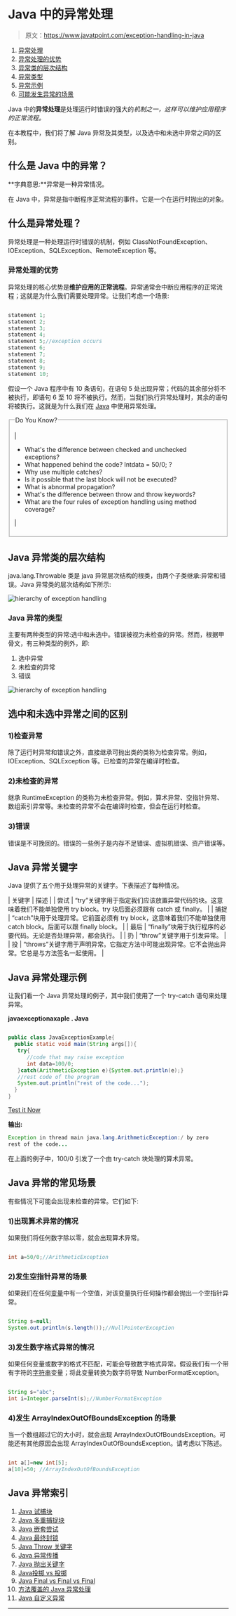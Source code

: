 # Java 中的异常处理

> 原文：<https://www.javatpoint.com/exception-handling-in-java>

1.  [异常处理](#)
2.  [异常处理的优势](#exceptionad)
3.  [异常类的层次结构](#exceptionhierarchy)
4.  [异常类型](#exceptiontypes)
5.  [异常示例](#exceptionexample)
6.  [可能发生异常的场景](#exceptionscenarios)

Java 中的**异常处理**是处理运行时错误的强大的*机制之一，这样可以维护应用程序的正常流程。*

在本教程中，我们将了解 Java 异常及其类型，以及选中和未选中异常之间的区别。

## 什么是 Java 中的异常？

**字典意思:**异常是一种异常情况。

在 Java 中，异常是指中断程序正常流程的事件。它是一个在运行时抛出的对象。

## 什么是异常处理？

异常处理是一种处理运行时错误的机制，例如 ClassNotFoundException、IOException、SQLException、RemoteException 等。

### 异常处理的优势

异常处理的核心优势是**维护应用的正常流程**。异常通常会中断应用程序的正常流程；这就是为什么我们需要处理异常。让我们考虑一个场景:

```java

statement 1;
statement 2;
statement 3;
statement 4;
statement 5;//exception occurs
statement 6;
statement 7;
statement 8;
statement 9;
statement 10;

```

假设一个 Java 程序中有 10 条语句，在语句 5 处出现异常；代码的其余部分将不被执行，即语句 6 至 10 将不被执行。然而，当我们执行异常处理时，其余的语句将被执行。这就是为什么我们在 [Java](https://www.javatpoint.com/java-tutorial) 中使用异常处理。

<fieldset><legend class="legendfont">Do You Know?</legend>

| 

*   What's the difference between checked and unchecked exceptions?
*   What happened behind the code? Intdata = 50/0; ?
*   Why use multiple catches?
*   Is it possible that the last block will not be executed?
*   What is abnormal propagation?
*   What's the difference between throw and throw keywords?
*   What are the four rules of exception handling using method coverage?

 |

</fieldset>

## Java 异常类的层次结构

java.lang.Throwable 类是 java 异常层次结构的根类，由两个子类继承:异常和错误。Java 异常类的层次结构如下所示:

![hierarchy of exception handling](../img/fedb1bdafe8eabe837658a49854a2243.png)

### Java 异常的类型

主要有两种类型的异常:选中和未选中。错误被视为未检查的异常。然而，根据甲骨文，有三种类型的例外，即:

1.  选中异常
2.  未检查的异常
3.  错误

![hierarchy of exception handling](../img/83b52418950aa8b2dce737b46d1a5ec3.png)

## 选中和未选中异常之间的区别

### 1)检查异常

除了运行时异常和错误之外，直接继承可抛出类的类称为检查异常。例如，IOException、SQLException 等。已检查的异常在编译时检查。

### 2)未检查的异常

继承 RuntimeException 的类称为未检查异常。例如，算术异常、空指针异常、数组索引异常等。未检查的异常不会在编译时检查，但会在运行时检查。

### 3)错误

错误是不可挽回的。错误的一些例子是内存不足错误、虚拟机错误、资产错误等。

## Java 异常关键字

Java 提供了五个用于处理异常的关键字。下表描述了每种情况。

| 关键字 | 描述 |
| 尝试 | “try”关键字用于指定我们应该放置异常代码的块。这意味着我们不能单独使用 try block。try 块后面必须跟有 catch 或 finally。 |
| 捕捉 | “catch”块用于处理异常。它前面必须有 try block，这意味着我们不能单独使用 catch block。后面可以跟 finally block。 |
| 最后 | “finally”块用于执行程序的必要代码。无论是否处理异常，都会执行。 |
| 扔 | “throw”关键字用于引发异常。 |
| 投 | “throws”关键字用于声明异常。它指定方法中可能出现异常。它不会抛出异常。它总是与方法签名一起使用。 |

## Java 异常处理示例

让我们看一个 Java 异常处理的例子，其中我们使用了一个 try-catch 语句来处理异常。

**javaexceptionaxaple . Java**

```java

public class JavaExceptionExample{
  public static void main(String args[]){
   try{
      //code that may raise exception
      int data=100/0;
   }catch(ArithmeticException e){System.out.println(e);}
   //rest code of the program 
   System.out.println("rest of the code...");
  }
}

```

[Test it Now](https://www.javatpoint.com/opr/test.jsp?filename=JavaExceptionExample)

**输出:**

```java
Exception in thread main java.lang.ArithmeticException:/ by zero
rest of the code...

```

在上面的例子中，100/0 引发了一个由 try-catch 块处理的算术异常。

## Java 异常的常见场景

有些情况下可能会出现未检查的异常。它们如下:

### 1)出现算术异常的情况

如果我们将任何数字除以零，就会出现算术异常。

```java

int a=50/0;//ArithmeticException

```

### 2)发生空指针异常的场景

如果我们在任何[变量](java-variables)中有一个空值，对该变量执行任何操作都会抛出一个空指针异常。

```java

String s=null;
System.out.println(s.length());//NullPointerException

```

### 3)发生数字格式异常的情况

如果任何变量或数字的格式不匹配，可能会导致数字格式异常。假设我们有一个带有字符的[字符串](https://www.javatpoint.com/java-string)变量；将此变量转换为数字将导致 NumberFormatException。

```java

String s="abc";
int i=Integer.parseInt(s);//NumberFormatException

```

### 4)发生 ArrayIndexOutOfBoundsException 的场景

当一个数组超过它的大小时，就会出现 ArrayIndexOutOfBoundsException。可能还有其他原因会出现 ArrayIndexOutOfBoundsException。请考虑以下陈述。

```java

int a[]=new int[5];
a[10]=50; //ArrayIndexOutOfBoundsException

```

## Java 异常索引

1.  [Java 试捕块](try-catch-block)
2.  [Java 多重捕捉块](multiple-catch-block-in-java)
3.  [Java 嵌套尝试](nested-try-block)
4.  [Java 最终封锁](finally-block-in-exception-handling)
5.  [Java Throw 关键字](throw-keyword)
6.  [Java 异常传播](exception-propagation)
7.  [Java 抛出关键字](throws-keyword-and-difference-between-throw-and-throws)
8.  [Java投掷 vs 投掷](difference-between-throw-and-throws-in-java)
9.  [Java Final vs Final vs Final](difference-between-final-finally-and-finalize)
10.  [方法覆盖的 Java 异常处理](exception-handling-with-method-overriding)
11.  [Java 自定义异常](custom-exception)

* * *